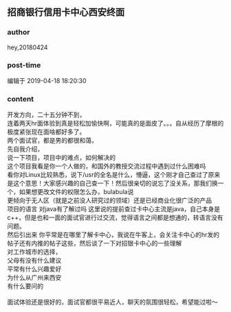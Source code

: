 ## 招商银行信用卡中心西安终面
### author 
hey,20180424
### post-time 

编辑于  2019-04-18 18:20:30
### content 
<div class="post-topic-des nc-post-content">
 <div>
  开发方向，二十五分钟不到，
 </div>
 <div>
  连着两天hr面体验到真是轻松加愉快啊，可能真的是面皮了。。。自从经历了摩根的极度紧张现在面啥都好多了。
 </div>
 <div>
  两个面试官，都是男的都很和蔼，
 </div>
 <div>
  先自我介绍，
 </div>
 <div>
  说一下项目，项目中的难点，如何解决的
 </div>
 <div>
  这个项目我看是你一个人做的，和国外的教授交流过程中遇到过什么困难吗
 </div>
 <div>
  看你对Linux比较熟悉，说下/usr的全名是什么，懵逼，这个刚才自己查过了原来是这个意思！大家感兴趣的自己查一下！然后很亲切的说忘了没关系，那我们换一个，如果想更改文件的权限怎么办，bulabula说
 </div>
 <div>
  更倾向于无人区（就是之前没人研究过的领域）还是已经商业化很广泛的产品
 </div>
 <div>
  项目的语言 对java有了解过吗 这里说的提前查过卡中心主流是java，自己本身是c++，但是也和一面的面试官进行过交流，觉得语言之间都是想通的，转语言没有问题。
 </div>
 <div>
  然后引出来 你平常是在哪里了解卡中心，我说在牛客上，会关注卡中心的hr发的帖子还有内推的帖子这些，然后谈了一下对招银卡中心的一些理解
 </div>
 <div>
  对工作城市的选择，
 </div>
 <div>
  父母有没有什么建议
 </div>
 <div>
  平常有什么兴趣爱好
 </div>
 <div>
  为什么从广州来西安
 </div>
 <div>
  有什么要问的
 </div>
 <div>
  <br/>
 </div>
 <div>
  面试体验还是很好的，面试官都很平易近人，聊天的氛围很轻松，希望能过啦～
 </div>
 <div>
  <br/>
 </div>
</div>
